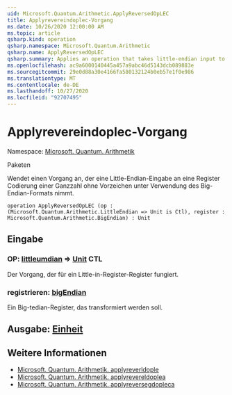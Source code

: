 ```yaml
---
uid: Microsoft.Quantum.Arithmetic.ApplyReversedOpLEC
title: Applyrevereindoplec-Vorgang
ms.date: 10/26/2020 12:00:00 AM
ms.topic: article
qsharp.kind: operation
qsharp.namespace: Microsoft.Quantum.Arithmetic
qsharp.name: ApplyReversedOpLEC
qsharp.summary: Applies an operation that takes little-endian input to a register encoding an unsigned integer using big-endian format.
ms.openlocfilehash: ac9a6000140445a457a9abc46d5143dcb089883e
ms.sourcegitcommit: 29e0d88a30e4166fa580132124b0eb57e1f0e986
ms.translationtype: MT
ms.contentlocale: de-DE
ms.lasthandoff: 10/27/2020
ms.locfileid: "92707495"
---
```

# <a name="applyreversedoplec-operation"></a>Applyrevereindoplec-Vorgang

Namespace: [Microsoft. Quantum. Arithmetik](xref:Microsoft.Quantum.Arithmetic)

Paketen [](https://nuget.org/packages/)


Wendet einen Vorgang an, der eine Little-Endian-Eingabe an eine Register Codierung einer Ganzzahl ohne Vorzeichen unter Verwendung des Big-Endian-Formats nimmt.

```qsharp
operation ApplyReversedOpLEC (op : (Microsoft.Quantum.Arithmetic.LittleEndian => Unit is Ctl), register : Microsoft.Quantum.Arithmetic.BigEndian) : Unit
```


## <a name="input"></a>Eingabe

### <a name="op--littleendian--unit-ctl"></a>OP: [littleumdian](xref:Microsoft.Quantum.Arithmetic.LittleEndian) => [Unit](xref:microsoft.quantum.lang-ref.unit) CTL

Der Vorgang, der für ein Little-in-Register-Register fungiert.


### <a name="register--bigendian"></a>registrieren: [bigEndian](xref:Microsoft.Quantum.Arithmetic.BigEndian)

Ein Big-tedian-Register, das transformiert werden soll.



## <a name="output--unit"></a>Ausgabe: [Einheit](xref:microsoft.quantum.lang-ref.unit)



## <a name="see-also"></a>Weitere Informationen

- [Microsoft. Quantum. Arithmetik. applyreverldople](xref:Microsoft.Quantum.Arithmetic.ApplyReversedOpLE)
- [Microsoft. Quantum. Arithmetik. applyrevereldoplea](xref:Microsoft.Quantum.Arithmetic.ApplyReversedOpLEA)
- [Microsoft. Quantum. Arithmetik. applyreversegdopleca](xref:Microsoft.Quantum.Arithmetic.ApplyReversedOpLECA)